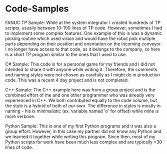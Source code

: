 # Code-Samples

FANUC TP Sample:
While at the system integrator I created hundreds of TP scripts, usually between 10-100 lines of TP code. However, sometimes I had to implement some complex features. One example of this is was a dynamic picking routine which used vision and would have the robot pick multiple parts depending on their position and orientation on the incoming conveyor. I no longer have access to that code, as it belongs to the company, so here is a short TP program similar to the ones that I used to use.

C# Sample:
This code is for a personal game for my friends and I did not intended to share it with anyone while writing it. Therefore, the comments and naming styles were not chosen as carefully as I might do in production code. This was a recent 4 day project and is not completed.

C++ Sample:
The C++ example here was from a group project and is the combined effort of me and one other programmer who was already very experienced in C++. We both contributed equally to the code volume, but the style is a hybrid of both of our own. The difference in styles is mostly in naming - his is minimalistic (ex. variable named 'o' for offset) while mine is more verbose.

Python Sample:
This is one of my first Python programs and it was also a group effort. However, in this case my partner did not know any Python and we learned it together while writing this program. Since then, most of my Python scripts for work have been much less complex and are typically <30 lines of code.
